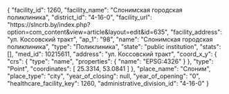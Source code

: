 {
    "facility_id": 1260,
    "facility_name": "Слонимская городская поликлиника",
    "district_id": "4-16-0",
    "facility_url": "https:\/\/slncrb.by\/index.php?option=com_content&view=article&layout=edit&id=635",
    "facility_address": "ул. Коссовский тракт",
    "ap_1": "98",
    "name": "Слонимская городская поликлиника",
    "type": "Поликлиника",
    "state": "public institution",
    "stats": [],
    "med_id": 10215611,
    "address": "ул. Коссовский тракт",
    "coord_x_y": {
        "crs": {
            "type": "name",
            "properties": {
                "name": "EPSG:4326"
            }
        },
        "type": "Point",
        "coordinates": [
            25.3314,
            53.0841
        ]
    },
    "place_name": "Слоним",
    "place_type": "city",
    "year_of_closing": null,
    "year_of_opening": "0",
    "healthcare_facility_key": 1260,
    "administrative_division_id": "4-16-0"
}